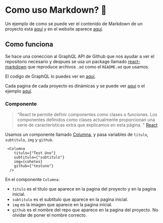 # Como uso Markdown? 📃

Un ejemplo de como se puede ver el contenido de Markdown de un proyecto esta [aquí](https://github.com/LAB-Smart-Machines/TestUno/blob/master/README.md) y en el website aparece [aquí](https://lab-smart-machines-github-io.vercel.app/proyecto?titulo=testuno).

## Como funciona

Se hace una coneccion al GraphQL API de Github que nos ayudar a ver el repositorio necesario y despues se usa un package llamado [react-markdown](https://github.com/rexxars/react-markdown) que reproduce archivos `.md` como el `README.md` que usamos.

El codigo de GraphQL lo puedes ver en [aquí](/graphql/main.js).

Cada pagina de cada proyecto es dinámicas y se puede ver [aquí](/pages/proyecto.jsx) o el ejemplo [aquí](https://nextjs.org/learn/basics/create-dynamic-pages/passing-data).

### Componente

> "React te permite definir componentes como clases o funciones. Los componentes definidos como clases actualmente proporcionan una serie de características extra que explicamos en esta página. " [React](https://es.reactjs.org/docs/react-component.html#gatsby-focus-wrapper)

Usamos un componente llamado [Columna](../components/Columna.js), y pasa variables de `titulo`, `subtitulo`, `img` y `github`.

```
 <Columna
    titulo={"Test Uno"}
    subtitulo={"subtitulo"}
    img={cohetes}
    github={"testuno"}
  />
```

En el componente `Columna`:

- `titulo` es el titulo que aparece en la pagina del proyecto y en la pagina inicial.
- `subtitulo` es el subtitulo que aparece en la pagina inicial.
- `img` es la imagen que aparece en la pagina inicial.
- `github` es el nombre del repo que aparece en la pagina del proyecto. No olvidar de poner el nombre correcto.
